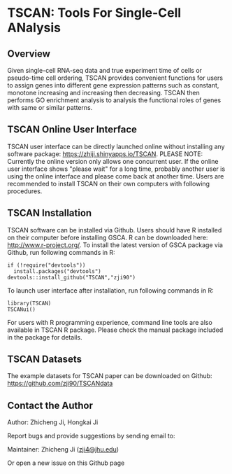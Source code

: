 TSCAN: Tools For Single-Cell ANalysis
====

## Overview
Given single-cell RNA-seq data and true experiment time of cells or pseudo-time cell ordering, TSCAN provides convenient functions for users to assign genes into different gene expression patterns such as constant, monotone increasing and increasing then decreasing. TSCAN then performs GO enrichment analysis to analysis the functional roles of genes with same or similar patterns.

## TSCAN Online User Interface
TSCAN user interface can be directly launched online without installing any software package: https://zhiji.shinyapps.io/TSCAN. PLEASE NOTE: Currently the online version only allows one concurrent user. If the online user interface shows "please wait" for a long time, probably another user is using the online interface and please come back at another time. Users are recommended to install TSCAN on their own computers with following procedures.

## TSCAN Installation

TSCAN software can be installed via Github.
Users should have R installed on their computer before installing GSCA. R can be downloaded here: http://www.r-project.org/.
To install the latest version of GSCA package via Github, run following commands in R:
```{r }
if (!require("devtools"))
  install.packages("devtools")
devtools::install_github("TSCAN","zji90")
```
To launch user interface after installation, run following commands in R:
```{r }
library(TSCAN)
TSCANui()
```
For users with R programming experience, command line tools are also available in TSCAN R package. Please check the manual package included in the package for details.

## TSCAN Datasets
The example datasets for TSCAN paper can be downloaded on Github: https://github.com/zji90/TSCANdata

## Contact the Author
Author: Zhicheng Ji, Hongkai Ji

Report bugs and provide suggestions by sending email to:

Maintainer: Zhicheng Ji (zji4@jhu.edu)

Or open a new issue on this Github page
